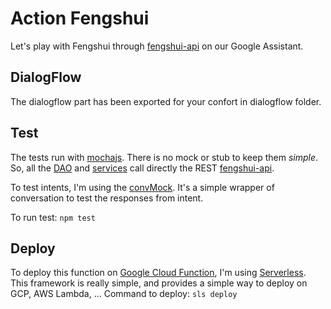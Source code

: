 # Action Fengshui
Let's play with Fengshui through [fengshui-api](https://fengshui-api.com/) on our Google Assistant.

## DialogFlow
The dialogflow part has been exported for your confort in dialogflow folder.

## Test
The tests run with [mochajs](https://mochajs.org/).
There is no mock or stub to keep them _simple_. 
So, all the [DAO](./test/fendshui/fengshui.dao.tests.ts) and [services](./test/fendshui/fengshui.services.tests.ts) call directly the REST [fengshui-api](https://fengshui-api.com/).

To test intents, I'm using the [convMock](/test/fwk/convMock.ts). It's a simple wrapper of conversation to test the responses from intent.

To run test:
`npm test`

## Deploy
To deploy this function on [Google Cloud Function](), I'm using [Serverless](www.serverless.com). This framework is really simple, and provides a simple way to deploy on GCP, AWS Lambda, ...
Command to deploy:
`sls deploy`